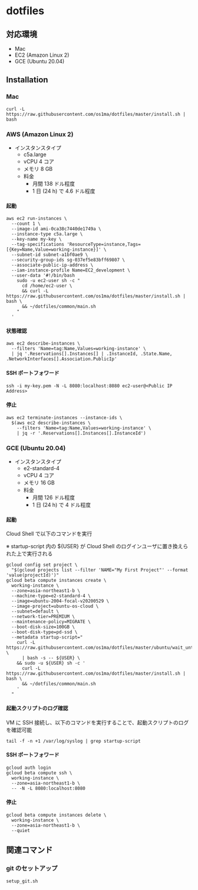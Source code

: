 # dotfiles

## 対応環境

- Mac
- EC2 (Amazon Linux 2)
- GCE (Ubuntu 20.04)

## Installation

### Mac

```console
curl -L https://raw.githubusercontent.com/os1ma/dotfiles/master/install.sh | bash
```

### AWS (Amazon Linux 2)

- インスタンスタイプ
  - c5a.large
  - vCPU 4 コア
  - メモリ 8 GB
  - 料金
    - 月間 138 ドル程度
    - 1 日 (24 h) で 4.6 ドル程度

#### 起動

```console
aws ec2 run-instances \
  --count 1 \
  --image-id ami-0ca38c7440de1749a \
  --instance-type c5a.large \
  --key-name my-key \
  --tag-specifications 'ResourceType=instance,Tags=[{Key=Name,Value=working-instance}]' \
  --subnet-id subnet-a1bf0ae9 \
  --security-group-ids sg-037ef5e83bff69807 \
  --associate-public-ip-address \
  --iam-instance-profile Name=EC2_development \
  --user-data '#!/bin/bash
    sudo -u ec2-user sh -c "
      cd /home/ec2-user \
      && curl -L https://raw.githubusercontent.com/os1ma/dotfiles/master/install.sh | bash \
      && ~/dotfiles/common/main.sh
    "
  '
```

#### 状態確認

```console
aws ec2 describe-instances \
  --filters 'Name=tag:Name,Values=working-instance' \
  | jq '.Reservations[].Instances[] | .InstanceId, .State.Name, .NetworkInterfaces[].Association.PublicIp'
```

#### SSH ポートフォワード

```console
ssh -i my-key.pem -N -L 8080:localhost:8080 ec2-user@<Public IP Address>
```

#### 停止

```console
aws ec2 terminate-instances --instance-ids \
  $(aws ec2 describe-instances \
    --filters 'Name=tag:Name,Values=working-instance' \
    | jq -r '.Reservations[].Instances[].InstanceId')
```

### GCE (Ubuntu 20.04)

- インスタンスタイプ
  - e2-standard-4
  - vCPU 4 コア
  - メモリ 16 GB
  - 料金
    - 月間 126 ドル程度
    - 1 日 (24 h) で 4 ドル程度

#### 起動

Cloud Shell で以下のコマンドを実行

※ startup-script 内の ${USER} が Cloud Shell のログインユーザに置き換えられた上で実行される

```console
gcloud config set project \
  "$(gcloud projects list --filter 'NAME="My First Project"' --format 'value(projectId)')"
gcloud beta compute instances create \
  working-instance \
  --zone=asia-northeast1-b \
  --machine-type=e2-standard-4 \
  --image=ubuntu-2004-focal-v20200529 \
  --image-project=ubuntu-os-cloud \
  --subnet=default \
  --network-tier=PREMIUM \
  --maintenance-policy=MIGRATE \
  --boot-disk-size=100GB \
  --boot-disk-type=pd-ssd \
  --metadata startup-script="
    curl -L https://raw.githubusercontent.com/os1ma/dotfiles/master/ubuntu/wait_until_user_created.sh \
      | bash -s -- ${USER} \
    && sudo -u ${USER} sh -c '
      curl -L https://raw.githubusercontent.com/os1ma/dotfiles/master/install.sh | bash \
      && ~/dotfiles/common/main.sh
    '
  "
```

#### 起動スクリプトのログ確認

VM に SSH 接続し、以下のコマンドを実行することで、起動スクリプトのログを確認可能

```console
tail -f -n +1 /var/log/syslog | grep startup-script
```

#### SSH ポートフォワード

```console
gcloud auth login
gcloud beta compute ssh \
  working-instance \
  --zone=asia-northeast1-b \
  -- -N -L 8080:localhost:8080
```

#### 停止

```console
gcloud beta compute instances delete \
  working-instance \
  --zone=asia-northeast1-b \
  --quiet
```

## 関連コマンド

### git のセットアップ

```console
setup_git.sh
```
